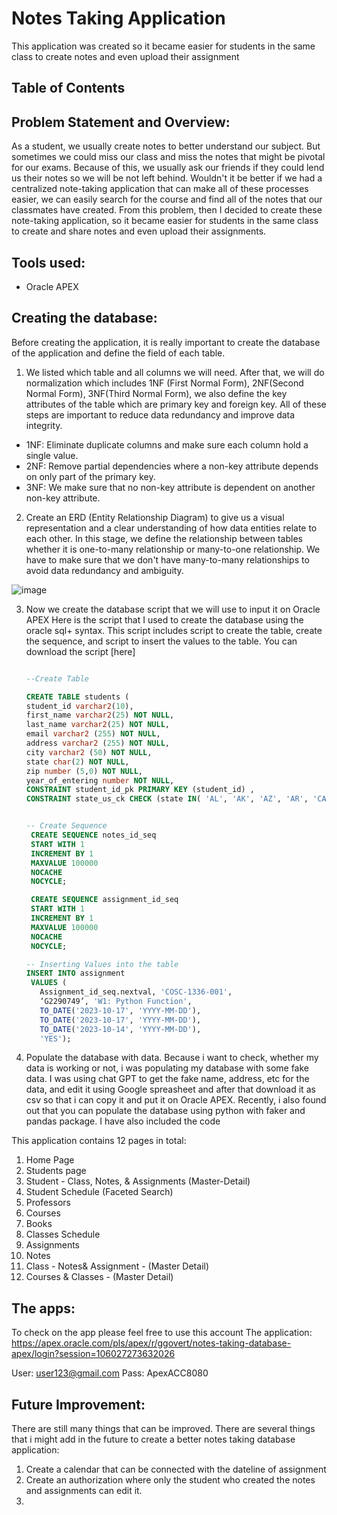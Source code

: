 # Notes Taking Application
This application was created so it became easier for students in the same class to create notes and even upload their assignment

## Table of Contents

## Problem Statement and Overview: 
As a student, we usually create notes to better understand our subject. But sometimes we could miss our class and miss the notes that might be pivotal for our exams. Because of this, we usually ask our friends if they could lend us their notes so we will be not left behind. Wouldn't it be better if we had a centralized note-taking application that can make all of these processes easier, we can easily search for the course and find all of the notes that our classmates have created. From this problem, then I decided to create these note-taking application, so it became easier for students in the same class to create and share notes  and even upload their assignments. 

## Tools used:
- Oracle APEX

## Creating the database:
Before creating the application, it is really important to create the database of the application and define the field of each table. 

  1. We listed which table and all columns we will need. After that, we will do normalization which includes 1NF (First Normal Form), 2NF(Second Normal Form), 3NF(Third Normal Form), we also define the key attributes of the table which are primary key and foreign key. All of these steps are important to reduce data redundancy and improve data integrity.
  * 1NF: Eliminate duplicate columns and make sure each column hold a single value.
  * 2NF: Remove partial dependencies where a non-key attribute depends on only part of the primary key.
  * 3NF: We make sure that no non-key attribute is dependent on another non-key attribute.
 
      
  2. Create an ERD (Entity Relationship Diagram) to give us a visual representation and a clear understanding of how data entities relate to each other. In this stage, we define the relationship between tables whether it is one-to-many relationship or many-to-one relationship. We have to make sure that we don't have many-to-many relationships to avoid data redundancy and ambiguity. 

![image](https://github.com/ggovert/Notes-Taking-Application/assets/111510965/cce4fabd-2b22-4b97-9594-169e170be4f1)


  3. Now we create the database script that we will use to input it on Oracle APEX
      Here is the script that I used to create the database using the oracle sql+ syntax. This script includes  script to create the table, create the sequence, and script to insert the values to the table. You can download the script [here]
     

     ```sql

     --Create Table
     
     CREATE TABLE students (
     student_id varchar2(10),
     first_name varchar2(25) NOT NULL,
     last_name varchar2(25) NOT NULL,
     email varchar2 (255) NOT NULL,
     address varchar2 (255) NOT NULL,
     city varchar2 (50) NOT NULL,
     state char(2) NOT NULL,
     zip number (5,0) NOT NULL,
     year_of_entering number NOT NULL,
     CONSTRAINT student_id_pk PRIMARY KEY (student_id) ,
     CONSTRAINT state_us_ck CHECK (state IN( 'AL', 'AK', 'AZ', 'AR', 'CA', 'CO', 'CT', 'DE', 'FL', 'GA', 'HI', 'ID', 'IL', 'IN', 'IA', 'KS', 'KY', 'LA', 'ME', 'MD', 'MA', 'MI', 'MN', 'MS', 'MO', 'MT', 'NE', 'NV', 'NH', 'NJ', 'NM', 'NY', 'NC', 'ND', 'OH', 'OK', 'OR', 'PA', 'RI', 'SC', 'SD', 'TN', 'TX', 'UT', 'VT', 'VA', 'WA', 'WV', 'WI', 'WY' )));

     
     -- Create Sequence
      CREATE SEQUENCE notes_id_seq
      START WITH 1
      INCREMENT BY 1
      MAXVALUE 100000
      NOCACHE
      NOCYCLE;

      CREATE SEQUENCE assignment_id_seq
      START WITH 1
      INCREMENT BY 1
      MAXVALUE 100000
      NOCACHE
      NOCYCLE;

     -- Inserting Values into the table
     INSERT INTO assignment
      VALUES (
        Assignment_id_seq.nextval, 'COSC-1336-001',
        ‘G2290749’, 'W1: Python Function',
        TO_DATE('2023-10-17', 'YYYY-MM-DD'), 
        TO_DATE('2023-10-17', 'YYYY-MM-DD'), 
        TO_DATE('2023-10-14', 'YYYY-MM-DD'), 
        'YES');
     ```

4. Populate the database with data.
          Because i want to check, whether my data is working or not, i was populating my database with some fake data. I was using chat GPT to get the fake name, address, etc for the data, and edit it using Google spreasheet and after that download it as csv so that i can copy it and put it on Oracle APEX. Recently, i also found out that you can populate the database using python with faker and pandas package. I have also included the code

   


This application contains 12 pages in total:
1. Home Page
2. Students page
  3. Student - Class, Notes, & Assignments (Master-Detail)
  4. Student Schedule (Faceted Search)
5. Professors
6. Courses
7. Books
8. Classes Schedule
9. Assignments
10. Notes
11. Class - Notes& Assignment - (Master Detail)
12. Courses & Classes - (Master Detail)

## The apps:
To check on the app please feel free to use this account
The application: https://apex.oracle.com/pls/apex/r/ggovert/notes-taking-database-apex/login?session=106027273632026 

User: user123@gmail.com
Pass: ApexACC8080



## Future Improvement:
There are still many things that can be improved. There are several things that i might add in the future to create a better notes taking database application:
1. Create a calendar that can be connected with the dateline of assignment
2. Create an authorization where only the student who created the notes and assignments can edit it.
3. 
